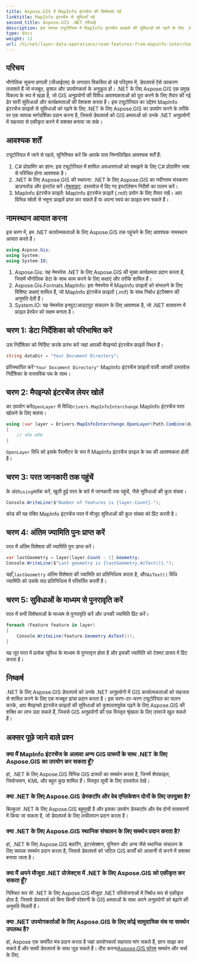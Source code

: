 ```yaml
---
title: Aspose.GIS में MapInfo इंटरचेंज की विशेषताएं पढ़ें
linktitle: MapInfo इंटरचेंज से सुविधाएँ पढ़ें
second_title: Aspose.GIS .NET एपीआई
description: इस व्यापक ट्यूटोरियल में MapInfo इंटरचेंज फ़ाइलों की सुविधाओं को पढ़ने के लिए .NET के लिए Aspose.GIS की शक्ति का उपयोग कैसे करें, इसकी खोज करें।
type: docs
weight: 11
url: /hi/net/layer-data-operations/read-features-from-mapinfo-interchange/
---
```

## परिचय
भौगोलिक सूचना प्रणाली (जीआईएस) के लगातार विकसित हो रहे परिदृश्य में, डेवलपर्स ऐसे उपकरण तलाशते हैं जो मजबूत, कुशल और उपयोगकर्ता के अनुकूल हों। .NET के लिए Aspose.GIS एक प्रमुख विकल्प के रूप में खड़ा है, जो GIS अनुप्रयोगों की विविध आवश्यकताओं को पूरा करने के लिए तैयार की गई ढेर सारी सुविधाओं और कार्यक्षमताओं की पेशकश करता है। इस ट्यूटोरियल का उद्देश्य MapInfo इंटरचेंज फ़ाइलों से सुविधाओं को पढ़ने के लिए .NET के लिए Aspose.GIS का उपयोग करने के तरीके पर एक व्यापक मार्गदर्शिका प्रदान करना है, जिससे डेवलपर्स को GIS क्षमताओं को उनके .NET अनुप्रयोगों में सहजता से एकीकृत करने में सशक्त बनाया जा सके।
## आवश्यक शर्तें
ट्यूटोरियल में जाने से पहले, सुनिश्चित करें कि आपके पास निम्नलिखित आवश्यक शर्तें हैं:
1. C# प्रोग्रामिंग का ज्ञान: इस ट्यूटोरियल में शामिल अवधारणाओं को समझने के लिए C# प्रोग्रामिंग भाषा से परिचित होना आवश्यक है।
2.  .NET के लिए Aspose.GIS की स्थापना: .NET के लिए Aspose.GIS का नवीनतम संस्करण डाउनलोड और इंस्टॉल करें।[वेबसाइट](https://releases.aspose.com/gis/net/). दस्तावेज़ में दिए गए इंस्टॉलेशन निर्देशों का पालन करें।
3. MapInfo इंटरचेंज फ़ाइलें: MapInfo इंटरचेंज फ़ाइलें (.mif) प्रयोग के लिए तैयार रखें। आप विभिन्न स्रोतों से नमूना फ़ाइलें प्राप्त कर सकते हैं या अपना स्वयं का फ़ाइल बना सकते हैं।

## नामस्थान आयात करना
इस चरण में, हम .NET कार्यात्मकताओं के लिए Aspose.GIS तक पहुंचने के लिए आवश्यक नामस्थान आयात करते हैं।
```csharp
using Aspose.Gis;
using System;
using System.IO;
```
1. Aspose.Gis: यह नेमस्पेस .NET के लिए Aspose.GIS की मुख्य कार्यक्षमता प्रदान करता है, जिसमें भौगोलिक डेटा के साथ काम करने के लिए कक्षाएं और तरीके शामिल हैं।
2. Aspose.Gis.Formats.MapInfo: इस नेमस्पेस में MapInfo फ़ाइलों को संभालने के लिए विशिष्ट कक्षाएं शामिल हैं, जो MapInfo इंटरचेंज फ़ाइलों (.mif) के साथ निर्बाध इंटरैक्शन की अनुमति देती हैं।
3. System.IO: यह नेमस्पेस इनपुट/आउटपुट संचालन के लिए आवश्यक है, जो .NET वातावरण में फ़ाइल हेरफेर को सक्षम बनाता है।

## चरण 1: डेटा निर्देशिका को परिभाषित करें
उस निर्देशिका को निर्दिष्ट करके प्रारंभ करें जहां आपकी मैपइन्फो इंटरचेंज फ़ाइलें स्थित हैं।
```csharp
string dataDir = "Your Document Directory";
```
 प्रतिस्थापित करें`"Your Document Directory"` MapInfo इंटरचेंज फ़ाइलों वाली आपकी दस्तावेज़ निर्देशिका के वास्तविक पथ के साथ।
## चरण 2: मैपइन्फो इंटरचेंज लेयर खोलें
 का उपयोग करें`OpenLayer` से विधि`Drivers.MapInfoInterchange` MapInfo इंटरचेंज परत खोलने के लिए क्लास।
```csharp
using (var layer = Drivers.MapInfoInterchange.OpenLayer(Path.Combine(dataDir, "data.mif")))
{
    // कोड ब्लॉक
}
```
`OpenLayer` विधि को इसके पैरामीटर के रूप में MapInfo इंटरचेंज फ़ाइल के पथ की आवश्यकता होती है।
## चरण 3: परत जानकारी तक पहुंचें
 के अंदर`using`ब्लॉक करें, खुली हुई परत के बारे में जानकारी तक पहुंचें, जैसे सुविधाओं की कुल संख्या।
```csharp
Console.WriteLine($"Number of features is {layer.Count}.");
```
कोड की यह पंक्ति MapInfo इंटरचेंज परत में मौजूद सुविधाओं की कुल संख्या को प्रिंट करती है।
## चरण 4: अंतिम ज्यामिति पुनः प्राप्त करें
परत में अंतिम विशेषता की ज्यामिति पुनः प्राप्त करें।
```csharp
var lastGeometry = layer[layer.Count - 1].Geometry;
Console.WriteLine($"Last geometry is {lastGeometry.AsText()}.");
```
 यहाँ,`lastGeometry` अंतिम विशेषता की ज्यामिति का प्रतिनिधित्व करता है, और`AsText()` विधि ज्यामिति को उसके पाठ प्रतिनिधित्व में परिवर्तित करती है।
## चरण 5: सुविधाओं के माध्यम से पुनरावृति करें
परत में सभी विशेषताओं के माध्यम से पुनरावृति करें और उनकी ज्यामिति प्रिंट करें।
```csharp
foreach (Feature feature in layer)
{
    Console.WriteLine(feature.Geometry.AsText());
}
```
यह लूप परत में प्रत्येक सुविधा के माध्यम से पुनरावृत्त होता है और इसकी ज्यामिति को टेक्स्ट प्रारूप में प्रिंट करता है।

## निष्कर्ष
.NET के लिए Aspose.GIS डेवलपर्स को उनके .NET अनुप्रयोगों में GIS कार्यात्मकताओं को सहजता से शामिल करने के लिए एक मजबूत ढांचा प्रदान करता है। इस चरण-दर-चरण ट्यूटोरियल का पालन करके, आप मैपइन्फो इंटरचेंज फ़ाइलों की सुविधाओं को कुशलतापूर्वक पढ़ने के लिए Aspose.GIS की शक्ति का लाभ उठा सकते हैं, जिससे GIS अनुप्रयोगों की एक विस्तृत श्रृंखला के लिए दरवाजे खुल सकते हैं।
## अक्सर पूछे जाने वाले प्रश्न
### क्या मैं MapInfo इंटरचेंज के अलावा अन्य GIS प्रारूपों के साथ .NET के लिए Aspose.GIS का उपयोग कर सकता हूँ?
हां, .NET के लिए Aspose.GIS विभिन्न GIS प्रारूपों का समर्थन करता है, जिनमें शेपफाइल, जियोजसन, KML और बहुत कुछ शामिल हैं। विस्तृत सूची के लिए दस्तावेज़ देखें।
### क्या .NET के लिए Aspose.GIS डेस्कटॉप और वेब एप्लिकेशन दोनों के लिए उपयुक्त है?
बिल्कुल! .NET के लिए Aspose.GIS बहुमुखी है और इसका उपयोग डेस्कटॉप और वेब दोनों वातावरणों में किया जा सकता है, जो डेवलपर्स के लिए लचीलापन प्रदान करता है।
### क्या .NET के लिए Aspose.GIS स्थानिक संचालन के लिए समर्थन प्रदान करता है?
हां, .NET के लिए Aspose.GIS बफ़रिंग, इंटरसेक्शन, यूनियन और अन्य जैसे स्थानिक संचालन के लिए व्यापक समर्थन प्रदान करता है, जिससे डेवलपर्स को जटिल GIS कार्यों को आसानी से करने में सशक्त बनाया जाता है।
### क्या मैं अपने मौजूदा .NET प्रोजेक्ट्स में .NET के लिए Aspose.GIS को एकीकृत कर सकता हूँ?
निश्चित रूप से! .NET के लिए Aspose.GIS मौजूदा .NET परियोजनाओं में निर्बाध रूप से एकीकृत होता है, जिससे डेवलपर्स को बिना किसी परेशानी के GIS क्षमताओं के साथ अपने अनुप्रयोगों को बढ़ाने की अनुमति मिलती है।
### क्या .NET उपयोगकर्ताओं के लिए Aspose.GIS के लिए कोई सामुदायिक मंच या समर्थन उपलब्ध है?
हां, Aspose एक समर्पित मंच प्रदान करता है जहां उपयोगकर्ता सहायता मांग सकते हैं, ज्ञान साझा कर सकते हैं और साथी डेवलपर्स के साथ जुड़ सकते हैं। दौरा करना[Aspose.GIS फोरम](https://forum.aspose.com/c/gis/33) समर्थन और चर्चा के लिए.